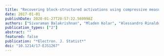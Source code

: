 ```yaml
---
title: "Recovering block-structured activations using compressive measurements"
date: 2017-01-01
publishDate: 2020-01-27T20:57:22.569998Z
authors: ["Sivaraman Balakrishnan", "Mladen Kolar", "Alessandro Rinaldo", "Aarti Singh"]
publication_types: ["2"]
abstract: ""
featured: false
publication: "*Electron. J. Statist*"
doi: "10.1214/17-EJS1267"
---
```

